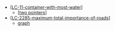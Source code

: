 - [[LC-11-container-with-most-water]] 
  - [[two pointers]]
- [[LC-2285-maximum-total-importance-of-roads]] 
  - [graph](../data%20structures/graphs/index.md)
  
[//begin]: # "Autogenerated link references for markdown compatibility"
[LC-11-container-with-most-water]: <../data structures/arrays_strings_hashes/competitive/LC-11-container-with-most-water> "11. Container With Most Water"
[two pointers]: <two pointers> "two pointers"
[LC-2285-maximum-total-importance-of-roads]: <../data structures/graphs/competitive/LC-2285-maximum-total-importance-of-roads> "LC-2285-maximum-total-importance-of-roads"
[//end]: # "Autogenerated link references"